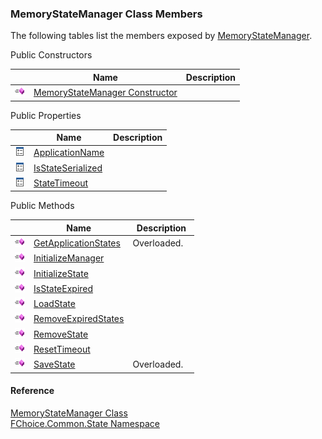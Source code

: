 ﻿### MemoryStateManager Class Members

The following tables list the members exposed by [MemoryStateManager](FChoice.Common~FChoice.Common.State.MemoryStateManager.md).

Public Constructors

|   | Name | Description |
| --- | --- | --- |
| ![Public Constructor](dotnetimages/publicConstructor.png) | [MemoryStateManager Constructor](FChoice.Common~FChoice.Common.State.MemoryStateManager~_ctor.md) |   |



Public Properties

|   | Name | Description |
| --- | --- | --- |
| ![Public Property](dotnetimages/publicProperty.png) | [ApplicationName](FChoice.Common~FChoice.Common.State.MemoryStateManager~ApplicationName.md) |   |
| ![Public Property](dotnetimages/publicProperty.png) | [IsStateSerialized](FChoice.Common~FChoice.Common.State.MemoryStateManager~IsStateSerialized.md) |   |
| ![Public Property](dotnetimages/publicProperty.png) | [StateTimeout](FChoice.Common~FChoice.Common.State.MemoryStateManager~StateTimeout.md) |   |



Public Methods

|   | Name | Description |
| --- | --- | --- |
| ![Public Method](dotnetimages/publicMethod.png) | [GetApplicationStates](FChoice.Common~FChoice.Common.State.MemoryStateManager~GetApplicationStates.md) | Overloaded.    |
| ![Public Method](dotnetimages/publicMethod.png) | [InitializeManager](FChoice.Common~FChoice.Common.State.MemoryStateManager~InitializeManager.md) |   |
| ![Public Method](dotnetimages/publicMethod.png) | [InitializeState](FChoice.Common~FChoice.Common.State.MemoryStateManager~InitializeState.md) |   |
| ![Public Method](dotnetimages/publicMethod.png) | [IsStateExpired](FChoice.Common~FChoice.Common.State.MemoryStateManager~IsStateExpired.md) |   |
| ![Public Method](dotnetimages/publicMethod.png) | [LoadState](FChoice.Common~FChoice.Common.State.MemoryStateManager~LoadState.md) |   |
| ![Public Method](dotnetimages/publicMethod.png) | [RemoveExpiredStates](FChoice.Common~FChoice.Common.State.MemoryStateManager~RemoveExpiredStates.md) |   |
| ![Public Method](dotnetimages/publicMethod.png) | [RemoveState](FChoice.Common~FChoice.Common.State.MemoryStateManager~RemoveState.md) |   |
| ![Public Method](dotnetimages/publicMethod.png) | [ResetTimeout](FChoice.Common~FChoice.Common.State.MemoryStateManager~ResetTimeout.md) |   |
| ![Public Method](dotnetimages/publicMethod.png) | [SaveState](FChoice.Common~FChoice.Common.State.MemoryStateManager~SaveState.md) | Overloaded.    |





#### Reference

[MemoryStateManager Class](FChoice.Common~FChoice.Common.State.MemoryStateManager.md)  
[FChoice.Common.State Namespace](FChoice.Common~FChoice.Common.State_namespace.md)